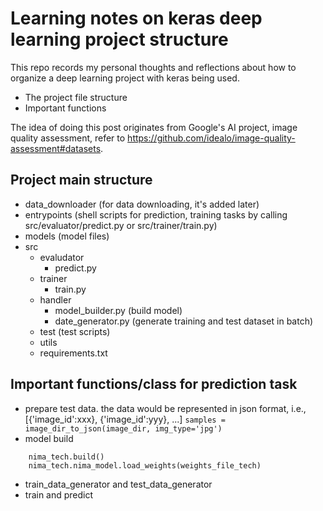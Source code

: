 # Learning notes on keras deep learning project structure

This repo records my personal thoughts and reflections about how to organize a deep learning project with keras being used.
* The project file structure
* Important functions

The idea of doing this post originates from Google's AI project, image quality assessment, refer to <https://github.com/idealo/image-quality-assessment#datasets>. 

## Project main structure
* data_downloader (for data downloading, it's added later)
* entrypoints (shell scripts for prediction, training tasks by calling src/evaluator/predict.py or src/trainer/train.py)
* models (model files)
* src
  * evaludator
    * predict.py
  * trainer
    * train.py
  * handler
    * model_builder.py (build model)
    * date_generator.py (generate training and test dataset in batch)
  * test (test scripts)
  * utils
  * requirements.txt
  
## Important functions/class for prediction task
* prepare test data.
the data would be represented in json format, i.e., [{'image_id':xxx}, {'image_id':yyy}, ...]
 ```samples = image_dir_to_json(image_dir, img_type='jpg')```
* model build
```nima_tech = Nima(base_model_name, weights=None)
    nima_tech.build()
    nima_tech.nima_model.load_weights(weights_file_tech)
```
* train_data_generator and test_data_generator
* train and predict


    
